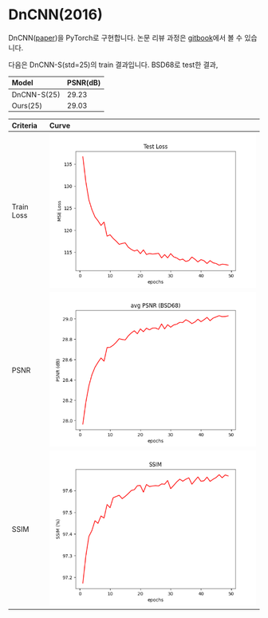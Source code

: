 # DnCNN\(2016\)

DnCNN\([paper](https://arxiv.org/pdf/1608.0398.pdf)\)을 PyTorch로 구현합니다. 논문 리뷰 과정은 [gitbook](https://bengaleehs.gitbook.io/ai-paper-study/dncnn)에서 볼 수 있습니다.

  
 다음은 DnCNN-S\(std=25\)의 train 결과입니다. BSD68로 test한 결과,

| Model | PSNR\(dB\) |
| :--- | :--- |
| DnCNN-S\(25\) | 29.23 |
| Ours\(25\) | 29.03 |

| Criteria | Curve |
| :--- | :--- |
| Train Loss | ![loss](.gitbook/assets/test_loss%20%281%29.png) |
| PSNR | ![PSNR](.gitbook/assets/avg_psnr%20%281%29.png) |
| SSIM | ![ssim](.gitbook/assets/ssim%20%281%29.png) |

